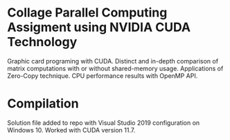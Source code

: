 # Collage Parallel Computing Assigment using NVIDIA CUDA Technology

Graphic card programing with CUDA. Distinct and in-depth comparison of matrix computations with or without shared-memory usage. Applications of Zero-Copy technique. CPU performance results with OpenMP API.

# Compilation
Solution file added to repo with Visual Studio 2019 configuration on Windows 10. Worked with CUDA version 11.7.

